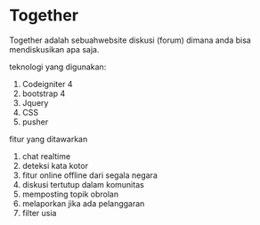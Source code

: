 # Together

Together adalah sebuahwebsite diskusi (forum) dimana anda bisa mendiskusikan apa saja.

teknologi yang digunakan:
1) Codeigniter 4
2) bootstrap 4
3) Jquery
4) CSS
5) pusher

fitur yang ditawarkan
1) chat realtime
2) deteksi kata kotor
3) fitur online offline dari segala negara
4) diskusi tertutup dalam komunitas
5) memposting topik obrolan
6) melaporkan jika ada pelanggaran
7) filter usia
